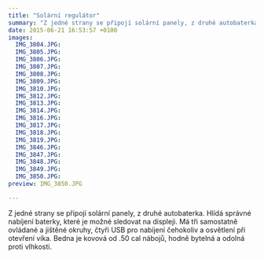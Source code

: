 ```yaml
---
title: "Solární regulátor"
summary: "Z jedné strany se připojí solární panely, z druhé autobaterka."
date: 2015-06-21 16:53:57 +0100
images:
  IMG_3804.JPG:
  IMG_3805.JPG:
  IMG_3806.JPG:
  IMG_3807.JPG:
  IMG_3808.JPG:
  IMG_3809.JPG:
  IMG_3810.JPG:
  IMG_3812.JPG:
  IMG_3813.JPG:
  IMG_3814.JPG:
  IMG_3816.JPG:
  IMG_3817.JPG:
  IMG_3818.JPG:
  IMG_3819.JPG:
  IMG_3846.JPG:
  IMG_3847.JPG:
  IMG_3848.JPG:
  IMG_3849.JPG:
  IMG_3850.JPG:
preview: IMG_3850.JPG

---
```


Z jedné strany se připojí solární panely, z druhé autobaterka. Hlídá správné nabíjení baterky, které je možné sledovat
na displeji. Má tři samostatně ovládané a jištěné okruhy, čtyři USB pro nabíjení čehokoliv a osvětlení při otevření víka.
Bedna je kovová od .50 cal nábojů, hodně bytelná a odolná proti vlhkosti.
